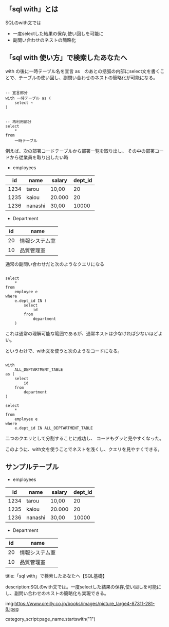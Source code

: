 
## 「sql with」とは

SQLのwith文では

- 一度selectした結果の保存,使い回しを可能に
- 副問い合わせのネストの簡略化




## 「sql with 使い方」で検索したあなたへ

with の後に一時テーブル名を宣言 as　のあとの括弧の内部にselect文を書くことで、テーブルの使い回し、副問い合わせのネストの簡略化が可能になる。

<pre><code>
-- 宣言部分
with 一時テーブル as (
    select ~
)


-- 再利用部分
select
    *
from
    一時テーブル
</code></pre>


例えば、次の部署コードテーブルから部署一覧を取り出し、
その中の部署コードから従業員を取り出したい時


- employees


<table>
    <thead>
        <tr>
            <th>id</th>
            <th>name</th>
            <th>salary</th>
            <th>dept_id</th>
        </tr>
    </thead>
    <tbody>
        <tr>
            <td>1234</td>
            <td>tarou</td>
            <td>10,00
            </td>
            <td>20
            </td>
        </tr>
        <tr>
            <td>
            1235
            </td>
            <td>
            kaiou
            </td>
            <td>
            20.000
            </td>
            <td>
            20
            </td>
        </tr>
        <tr>
            <td>
            1236
            </td>
            <td>
            nanashi
            </td>
            <td>
            30,00
            </td>
            <td>
            10000
            </td>
        </tr>
    </tbody>
</table>



- Department

<table>
    <thead>
        <tr>
            <th>id</th>
            <th>name</th>
        </tr>
    </thead>
    <tbody>
        <tr>
            <td>20</td>
            <td>情報システム室</td>
        </tr>
        <tr>
            <td>10</td>
            <td>
            品質管理室
            </td>
        </tr>
    </tbody>
</table>


通常の副問い合わせだと次のようなクエリになる

<pre><code>
select
    *
from
    employee e
where
    e.dept_id IN (
        select
            id
        from
            department
    )
</code></pre>

これは通常の理解可能な範囲であるが、通常ネストは少なければ少ないほどよい。

というわけで、with文を使うと次のようなコードになる。

<pre><code>
with
    ALL_DEPTARTMENT_TABLE
as (
    select
        id
    from
        department
)

select
    *
from
    employee e
where
    e.dept_id IN ALL_DEPTARTMENT_TABLE
</code></pre>

二つのクエリとして分割することに成功し、
コードもグッと見やすくなった。

このように、with文を使うことでネストを浅くし、クエリを見やすくできる。







## サンプルテーブル


- employees


<table>
    <thead>
        <tr>
            <th>id</th>
            <th>name</th>
            <th>salary</th>
            <th>dept_id</th>
        </tr>
    </thead>
    <tbody>
        <tr>
            <td>1234</td>
            <td>tarou</td>
            <td>10,00
            </td>
            <td>20
            </td>
        </tr>
        <tr>
            <td>
            1235
            </td>
            <td>
            kaiou
            </td>
            <td>
            20.000
            </td>
            <td>
            20
            </td>
        </tr>
        <tr>
            <td>
            1236
            </td>
            <td>
            nanashi
            </td>
            <td>
            30,00
            </td>
            <td>
            10000
            </td>
        </tr>
    </tbody>
</table>



- Department

<table>
    <thead>
        <tr>
            <th>id</th>
            <th>name</th>
        </tr>
    </thead>
    <tbody>
        <tr>
            <td>20</td>
            <td>情報システム室</td>
        </tr>
        <tr>
            <td>10</td>
            <td>
            品質管理室
            </td>
        </tr>
    </tbody>
</table>




title:「sql with」で検索したあなたへ【SQL基礎】

description:SQLのwith文では。一度selectした結果の保存,使い回しを可能にし、副問い合わせのネストの簡略化も実現できる。


img:https://www.oreilly.co.jp/books/images/picture_large4-87311-281-8.jpeg



category_script:page_name.startswith("1")


